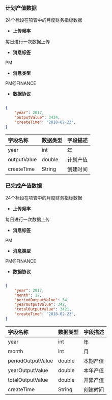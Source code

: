### 计划产值数据

24个标段在项管中的月度财务指标数据

* **上传频率**

每日进行一次数据上传

* **消息标签**

PM

* **消息类型**

PM@FINANCE

* **数据协议**

```json

{
    "year": 2017,
    "outputValue": 3434,
    "createTime": "2018-02-23",
}

```

| 字段名称 | 数据类型 | 字段描述 |
| :--- | :--- | :--- |
| year | int | 年 |
| outputValue | double |计划产值|
| createTime | String |创建时间|



### 已完成产值数据

24个标段在项管中的月度财务指标数据

* **上传频率**

每日进行一次数据上传

* **消息标签**

PM

* **消息类型**

PM@FINANCE

* **数据协议**

```json

{
    "year": 2017,
    "month": 12,
    "periodOutputValue": 34,
    "yearOutputValue": 342,
    "totalOutputValue": 3421,
    "createTime": "2018-02-23",
}

```

| 字段名称 | 数据类型 | 字段描述 |
| :--- | :--- | :--- |
| year | int | 年 |
| month | int | 月 |
| periodOutputValue | double |本期产值|
| yearOutputValue | double |本年产值|
| totalOutputValue | double |开累产值|
| createTime | String |创建时间|


